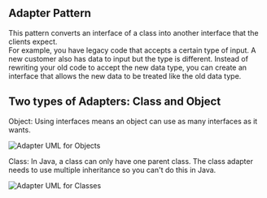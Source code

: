 ## Adapter Pattern

This pattern converts an interface of a class into another interface that the clients expect.  
For example, you have legacy code that accepts a certain type of input.  A new customer also has data
to input but the type is different.  Instead of rewriting your old code to accept the new data type,
you can create an interface that allows the new data to be treated like the old data type.

## Two types of Adapters: Class and Object

Object: Using interfaces means an object can use as many interfaces as it wants.  

![Adapter UML for Objects](https://user-images.githubusercontent.com/22779199/36567411-54e9367c-17f4-11e8-8d1a-7dcd883e9a9f.jpg)  

Class:  In Java, a class can only have one parent class.  The class adapter needs to use
	multiple inheritance so you can't do this in Java.
	
![Adapter UML for Classes](https://user-images.githubusercontent.com/22779199/36567477-895ebc06-17f4-11e8-91d7-f39f4aa9ffcd.jpg)  
